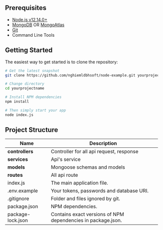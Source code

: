 Prerequisites
-------------

- [Node.js v12.14.0+](http://nodejs.org)
- [MongoDB](https://www.mongodb.com/download-center/community) OR [MongoAtlas](https://www.mongodb.com/cloud/atlas)
- [Git](https://git-scm.com/downloads)
- Command Line Tools

Getting Started
---------------

The easiest way to get started is to clone the repository:

```bash
# Get the latest snapshot
git clone https://github.com/nghiemldbhsoft/node-example.git yourprojectname

# Change directory
cd yourprojectname

# Install NPM dependencies
npm install

# Then simply start your app
node index.js
```

Project Structure
-----------------
| Name                               | Description                                                  |
| ---------------------------------- | ------------------------------------------------------------ |
| **controllers**                    | Controller for all api request, response                     |
| **services**                       | Api's service                                                |
| **models**                         | Mongoose schemas and models                                  |
| **routes**                         | All api route                                                |
| index.js                           | The main application file.                                   |
| .env.example                       | Your tokens, passwords and database URI.                     |
| .gitignore                         | Folder and files ignored by git.                             |
| package.json                       | NPM dependencies.                                            |
| package-lock.json                  | Contains exact versions of NPM dependencies in package.json. |





